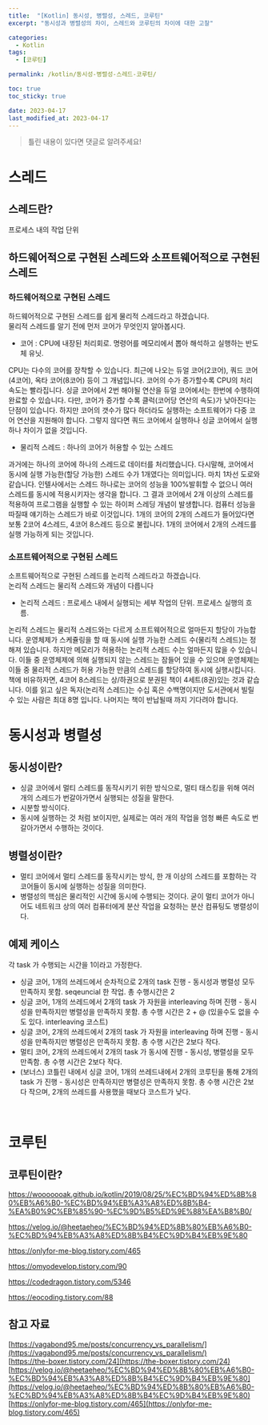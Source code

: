 ```yaml
---
title:  "[Kotlin] 동시성, 병렬성, 스레드, 코루틴"
excerpt: "동시성과 병렬성의 차이, 스레드와 코루틴의 차이에 대한 고찰"

categories:
  - Kotlin
tags:
  - [코루틴]

permalink: /kotlin/동시성-병렬성-스레드-코루틴/

toc: true
toc_sticky: true

date: 2023-04-17
last_modified_at: 2023-04-17
---
```

> 틀린 내용이 있다면 댓글로 알려주세요!  

# 스레드
## 스레드란?   
프로세스 내의 작업 단위   

## 하드웨어적으로 구현된 스레드와 소프트웨어적으로 구현된 스레드   
### 하드웨어적으로 구현된 스레드   
하드웨어적으로 구현된 스레드를 쉽게 물리적 스레드라고 하겠습니다.   
물리적 스레드를 알기 전에 먼저 코어가 무엇인지 알아봅시다.   
- 코어 : CPU에 내장된 처리회로. 명령어를 메모리에서 뽑아 해석하고 실행하는 반도체 유닛.   

CPU는 다수의 코어를 장착할 수 있습니다. 최근에 나오는 듀얼 코어(2코어), 쿼드 코어(4코어), 옥타 코어(8코어) 등이 그 개념입니다.
코어의 수가 증가할수록 CPU의 처리 속도는 빨라집니다. 싱글 코어에서 2번 해야될 연산을 듀얼 코어에서는 한번에 수행하여 완료할 수 있습니다. 다만, 코어가 증가할 수록 클럭(코어당 연산의 속도)가 낮아진다는 단점이 있습니다.
하지만 코어의 갯수가 많다 하더라도 실행하는 소프트웨어가 다중 코어 연산을 지원해야 합니다. 그렇지 않다면 쿼드 코어에서 실행하나 싱글 코어에서 실행하나 차이가 없을 것입니다.   



- 물리적 스레드 : 하나의 코어가 허용할 수 있는 스레드   


과거에는 하나의 코어에 하나의 스레드로 데이터를 처리했습니다. 다시말해, 코어에서 동시에 실행 가능한(할당 가능한) 스레드 수가 1개였다는 의미입니다. 마치 1차선 도로와 같습니다. 인텔사에서는 스레드 하나로는 코어의 성능을 100%발휘할 수 없으니 여러 스레드를 동시에 적용시키자는 생각을 합니다.  그 결과 코어에서 2개 이상의 스레드를 적용하여 프로그램을 실행할 수 있는 하이퍼 스레딩 개념이 발생합니다. 컴퓨터 성능을 따질때 얘기하는 스레드가 바로 이것입니다. 1개의 코어의 2개의 스레드가 들어있다면 보통 2코어 4스레드, 4코어 8스레드 등으로 불립니다. 1개의 코어에서 2개의 스레드를 실행 가능하게 되는 것입니다.   

### 소프트웨어적으로 구현된 스레드  
소프트웨어적으로 구현된 스레드를 논리적 스레드라고 하겠습니다.   
논리적 스레드는 물리적 스레드와 개념이 다릅니다

- 논리적 스레드 : 프로세스 내에서 실행되는 세부 작업의 단위. 프로세스 실행의 흐름.   

논리적 스레드는 물리적 스레드와는 다르게 소프트웨어적으로 얼마든지 할당이 가능합니다. 운영체제가 스케쥴링을 할 때 동시에 실행 가능한 스레드 수(물리적 스레드)는 정해져 있습니다. 하지만 메모리가 허용하는 논리적 스레드 수는 얼마든지 많을 수 있습니다. 이들 중 운영체제에 의해 실행되지 않는 스레드는 잠들어 있을 수 있으며 운영체제는 이들 중 물리적 스레드가 허용 가능한 만큼의 스레드를 할당하여 동시에 실행시킵니다. 책에 비유하자면, 4코어 8스레드는 상/하권으로 분권된 책이 4세트(8권)있는 것과 같습니다. 이를 읽고 싶은 독자(논리적 스레드)는 수십 혹은 수백명이지만 도서관에서 빌릴 수 있는 사람은 최대 8명 입니다. 나머지는 책이 반납될때 까지 기다려야 합니다.


# 동시성과 병렬성   
## 동시성이란?   
* 싱글 코어에서 멀티 스레드를 동작시키기 위한 방식으로, 멀티 태스킹을 위해 여러 개의 스레드가 번갈아가면서 실행되는 성질을 말한다.   
* 시분할 방식이다.
* 동시에 실행하는 것 처럼 보이지만, 실제로는 여러 개의 작업을 엄청 빠른 속도로 번갈아가면서 수행하는 것이다.   

## 병렬성이란?   
* 멀티 코어에서 멀티 스레드를 동작시키는 방식, 한 개 이상의 스레드를 포함하는 각 코어들이 동시에 실행하는 성질을 의미한다.
* 병렬성의 핵심은 물리적인 시간에 동시에 수행되는 것이다. 굳이 멀티 코어가 아니어도 네트워크 상의 여러 컴퓨터에게 분산 작업을 요청하는 분산 컴퓨팅도 병렬성이다.   

## 예제 케이스
각 task 가 수행되는 시간을 1이라고 가정한다.   

- 싱글 코어, 1개의 쓰레드에서 순차적으로 2개의 task 진행 - 동시성과 병렬성 모두 만족하지 못함. seqeuncial 한 작업. 총 수행시간은 2
- 싱글 코어, 1개의 쓰레드에서 2개의 task 가 자원을 interleaving 하며 진행 - 동시성을 만족하지만 병렬성을 만족하지 못함. 총 수행 시간은 2 + @ (있을수도 없을 수도 있다. interleaving 코스트)
- 싱글 코어, 2개의 쓰레드에서 2개의 task 가 자원을 interleaving 하며 진행 - 동시성을 만족하지만 병렬성은 만족하지 못함. 총 수행 시간은 2보다 작다.
- 멀티 코어, 2개의 쓰레드에서 2개의 task 가 동시에 진행 - 동시성, 병렬성을 모두 만족함. 총 수행 시간은 2보다 작다.
- (보너스) 코틀린 내에서 싱글 코어, 1개의 쓰레드내에서 2개의 코루틴을 통해 2개의 task 가 진행 - 동시성은 만족하지만 병렬성은 만족하지 못함. 총 수행 시간은 2보다 작으며, 2개의 쓰레드를 사용했을 때보다 코스트가 낮다.   



<br>   

# 코루틴   
## 코루틴이란?   
https://wooooooak.github.io/kotlin/2019/08/25/%EC%BD%94%ED%8B%80%EB%A6%B0-%EC%BD%94%EB%A3%A8%ED%8B%B4-%EA%B0%9C%EB%85%90-%EC%9D%B5%ED%9E%88%EA%B8%B0/

https://velog.io/@heetaeheo/%EC%BD%94%ED%8B%80%EB%A6%B0-%EC%BD%94%EB%A3%A8%ED%8B%B4%EC%9D%B4%EB%9E%80

https://onlyfor-me-blog.tistory.com/465

https://omyodevelop.tistory.com/90

https://codedragon.tistory.com/5346

https://eocoding.tistory.com/88


## 참고 자료
[https://vagabond95.me/posts/concurrency_vs_parallelism/](https://vagabond95.me/posts/concurrency_vs_parallelism/)   
[https://the-boxer.tistory.com/24](https://the-boxer.tistory.com/24)   
[https://velog.io/@heetaeheo/%EC%BD%94%ED%8B%80%EB%A6%B0-%EC%BD%94%EB%A3%A8%ED%8B%B4%EC%9D%B4%EB%9E%80](https://velog.io/@heetaeheo/%EC%BD%94%ED%8B%80%EB%A6%B0-%EC%BD%94%EB%A3%A8%ED%8B%B4%EC%9D%B4%EB%9E%80)   
[https://onlyfor-me-blog.tistory.com/465](https://onlyfor-me-blog.tistory.com/465)